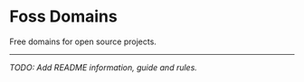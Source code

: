 # Foss Domains

Free domains for open source projects.

---

_TODO: Add README information, guide and rules._
